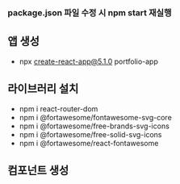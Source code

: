 ### package.json 파일 수정 시 npm start 재실행

## 앱 생성
- npx create-react-app@5.1.0 portfolio-app

## 라이브러리 설치
- npm i react-router-dom
- npm i @fortawesome/fontawesome-svg-core
- npm i @fortawesome/free-brands-svg-icons
- npm i @fortawesome/free-solid-svg-icons
- npm i @fortawesome/react-fontawesome

## 컴포넌트 생성